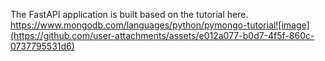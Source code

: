 The FastAPI application is built based on the tutorial here. https://www.mongodb.com/languages/python/pymongo-tutorial![image](https://github.com/user-attachments/assets/e012a077-b0d7-4f5f-860c-0737795531d6)
